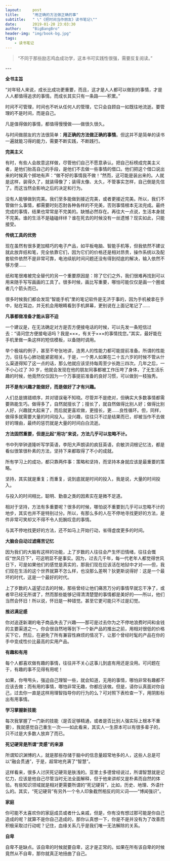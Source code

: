 ```yaml
---
layout:     post
title:      "用正确的方法做正确的事"
subtitle:   " \"《把时间当作朋友》读书笔记\""
date:       2019-01-20 23:03:30
author:     "BigBangBro"
header-img: "img/book-bg.jpg"
tags:
    - 读书笔记
---
```


> “不同于那些励志鸡血成功学，这本书可实践性很强，需要反复阅读。”


<p id = "build"></p>
---



**全书主旨**

“对年轻人来说，成长比成功更重要，而且，这才是人人都可以做到的事情，才是人人都值得追求的事情。而成长其实只有一条路——积累。”

时间不可管理，时间也不听从任何人的管理，它只会自顾自一如既往地流逝。要管理的不是时间，而是自己。

凡是值得做的事情，都值得慢慢做——做很久很久。

与时间做朋友的方法很简单：**用正确的方法做正确的事情**。但这并不是简单的读书一遍就能习得的能力，需要不断实践，不断践行。



**完美主义**

有时，有些人会故意这样做，尽管他们自己不愿意承认。把自己标榜成完美主义者，是他们抬高自己的手段，是他们不去做一些事情的借口。他们把这个借口说出来的时候真个掷地有声：“做不好的事情我不做！”然而，这可能是装出来的。人就是这样，装得久了，就装得像了；装得太像、太久，不管事实怎样，自己倒是先信了。而这当然会影响之后的决定和行为。

没有人能够做到完美。我们至多能做到接近完美，或者更接近完美。所以，我们不管做什么事情，都需要时刻忍耐各种各样的不完美，否则事情根本无法完成。最终完成的事情，结果也常常是不完美的。缺憾必然存在。再往大一点说，生活本身就不完美。谁的生活不是磕磕绊绊？谁在死去的时候没有一丝遗憾？现实如此，只能接受。



**传统工具的优势**

现在虽然有很多更加精巧的电子产品，如平板电脑、智能手机等，但我依然不建议就此放弃纸和笔，完全依靠它们，因为它们的价格还是相对昂贵，操作系统以及配套软件依然不是非常可靠，电池续航时间问题还没有得到彻底的解决，输入依然不够方便……

纸和笔很难被完全替代的另一个重要原因是：除了它们之外，我们很难再找到可以用来随手写写画画的工具了。很多时候，画比写重要，哪怕可能仅仅是画一个圈或者几个箭头而已。

很多时候我们都会发现“智能手机”里的笔记软件是无济于事的，因为手机被拿在手中，贴在耳边，并无机会用眼睛看到手机屏幕，更别说在上面记笔记了……



**凡事都做准备才能从容不迫**

一个建议是，在无法确定对方是否方便接电话的时候，可以先发一条短信过去：“请问您方便接电话吗？我是×××，有关于×××的事情找您。”其实，最好能在手机里做一条这样的短信模板，以备随时调用。

举个极端的例子，甚至不夸张地讲，连男人的性能力都可能提前准备。所谓的性能力，往往与心肺功能紧密相关。于是，一个男人如果在二十五六岁的时候不管从什么渠道得知了这一点的话，那么他就应该坚持每周至少长跑三四次。几年之后，一不小心过了 30 岁，他就会发现在他的朋友同事都被工作压垮了身体，了无生活乐趣的时候，他竟然仅仅因为一个万事提前准备的良好习惯，可以做到一枝独秀。



**并不是有兴趣才能做好，而是做好了才有兴趣。**

人们总是搞错顺序，并对错误毫不知晓。尽管并不是绝对，但确实大多数事情都需要熟能生巧。做得多了，自然就擅长了；擅长了，就自然做得比别人好；做得比别人好，兴趣就大起来了，而后就更喜欢做，更擅长，更……良性循环。但，同样，做得多就需要大量的时间投入。没兴趣，往往只不过是结果而已，却被当作不去做好的理由，最终的惩罚就是大量的时间白白流逝。



**方法固然重要，但是比起“用功”来说，方法几乎可以忽略不计。**

书中列举钟道隆听写学英语，李阳大声朗读的疯狂英语，俞敏洪词根记忆法，都是看似很笨很朴素的方法，坚持下来都取得了不小的成就。

所有学习上的成功，都只靠两件事：策略和坚持，而坚持本身就应该是最重要的策略。

坚持，其实就是重复；而重复，说到底就是时间的投入，我是说，大量的时间投入。

与投入的时间相比，聪明、勤奋之类的因素实在是微不足道。

相对于坚持，方法有多重要呢？很多的时候，哪怕说不重要到几乎可以忽略不计的地步，其实也并不是特别过分。所以，有那么多的人在不停地寻找更好的方法，是件非常可笑却又不得不令人扼腕叹息的事情。

与其不停地找更好的方法，还不如马上开始行动，省得虚度更多的时间。



**大脑会自动过滤痛苦记忆**

因为我们的大脑有这样的功能，上了岁数的人往往会产生怀旧情绪，往往会慨叹“世风日下”，可这明显不是事实。因为，过去几千年，每一代老年人都觉得世风日下，可是如果他们的感觉是真实的，那我们现在应该活在地狱中才对——但，我们现在生活的这个世界就算不怎么样，也没那么差啊？狄更斯说得好：这是一个最坏的时代，这是一个最好的时代。

上了岁数的人遥望过去的时候，那些曾经让他们痛苦万分的事情早就忘干净了，或者早已经无所谓了，然而那些能够记得清清楚楚的事情都是美好的——所以，他们当然会怀旧！所以说，怀旧是一种错觉。甚至它更可能只不过是幻觉。



**推迟满足感**

你对追逐新潮的电子商品失去了兴趣——那可是过去你为之不停地浪费时间和金钱的主要渠道之一。你会很自然地等到下一个新产品的推出之前，用相对很低的价格买下它，然后，在避免了所有兼容性麻烦的情况下，让那个曾经时髦的产品在你的手中变成性价比最高的实用产品。



**有趣和有用**

每个人都喜欢做有趣的事情，往往并不关心这事儿到底有用还是没用。可问题在于，有趣的事不见得有用呢！

如果，你甩甩头，强迫自己理智一些，就会知道，无用的事情，哪怕非常有趣都不应该去做；而有用的事情，哪怕非常无趣，你都应该做。但是，请你认真面对你自己，过去你一直是这样用理智指导你的行为的么？可对照下表检查一下，用阴影标出有用事情。



**学习掌握新技能**

每次我掌握了一门新的技能（是否足够精通，或者是否比别人强实际上根本不重要），我就感觉自己重生一次——如此看来，其实人一生原本可以有很多辈子的，只不过是大多数人放弃了而已。



**死记硬背是所谓“灵感”的来源**

所谓知识渊博的人，就是那些存储于脑中的信息量超常地多的人，这些人总是可以“融会贯通”，于是，超常地充满了“智慧”。

这样看来，很多人讨厌死记硬背是肤浅的。亚里士多德曾经说过，所谓智慧就是记忆力，应该是他自己尽管当时无法全面解释，但于他来讲却又是朴素而自然的体验。有些知识领域就是相对更需要所谓的“死记硬背”，比如，历史、地理、外语什么的。其实，“死记硬背”有另外一个令人印象截然相反的同义词——“博闻强识”。



**家庭**

你可能不太喜欢你的家庭成员或者什么亲戚，但是，你有没有想过那可能是你自己造成的呢？就算不是你自己造成的，那你认真想一下，你是不是并没有为了改善而积极采取过行动呢？记住，血缘关系几乎是我们唯一无法解除的关系。



**自卑**

自卑不是缺点。该自卑的时候就要自卑，这才是正常的。如果在所有该自卑的时候竟然从不自卑，那你就真正地扭曲了自己。

